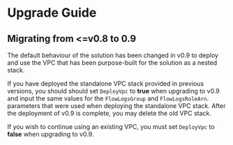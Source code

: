 # Upgrade Guide

## Migrating from <=v0.8 to 0.9

The default behaviour of the solution has been changed in v0.9 to deploy and use
the VPC that has been purpose-built for the solution as a nested stack.

If you have deployed the standalone VPC stack provided in previous versions, you
should should set `DeployVpc` to **true** when upgrading to v0.9 and input the
same values for the `FlowLogsGroup` and `FlowLogsRoleArn`. parameters that were
used when deploying the standalone VPC stack. After the deployment of v0.9 is
complete, you may delete the old VPC stack.

If you wish to continue using an existing VPC, you must set `DeployVpc` to
**false** when upgrading to v0.9.
